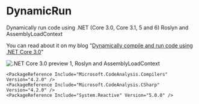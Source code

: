 # DynamicRun

Dynamically run code using .NET (Core 3.0, Core 3.1, 5 and 6) Roslyn and AssemblyLoadContext

You can read about it on my blog "[Dynamically compile and run code using .NET Core 3.0](https://laurentkempe.com/2019/02/18/dynamically-compile-and-run-code-using-dotNET-Core-3.0/)"

![.NET Core 3.0 preview 1, Roslyn and AssemblyLoadContext](https://raw.githubusercontent.com/laurentkempe/DynamicRun/master/doc/screenshot.png)



    <PackageReference Include="Microsoft.CodeAnalysis.Compilers" Version="4.2.0" />
    <PackageReference Include="Microsoft.CodeAnalysis.CSharp" Version="4.2.0" />
    <PackageReference Include="System.Reactive" Version="5.0.0" />
